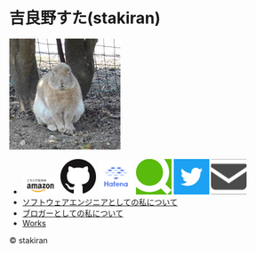 # 吉良野すた(stakiran)
![avatarhalf](avatar_half.jpg)

- <a href="https://www.amazon.co.jp/吉良野すた/e/B07JLHMBDV" target="_blank"><img src="logo/amazon.png" alt="amazon_logo" width="64" height="32"></a>
    <a href="https://github.com/stakiran" target="_blank"><img src="logo/github.png" alt="github_logo" width="64" height="64"></a>
    <a href="http://profile.hatena.ne.jp/stakiran/" target="_blank"><img src="logo/hatena.svg" alt="hatena_logo" width="64" height="64"></a>
    <a href="https://qiita.com/sta" target="_blank"><img src="logo/qiita.png" alt="qiita_logo" width="64" height="64"></a>
    <a href="https://twitter.com/stakiran2" target="_blank"><img src="logo/twitter.png" alt="twitter_logo" width="64" height="64"></a>
    <a href="contact.html" target="_blank"><img src="img/mail_icon.jpeg" alt="contact_icon" width="64" height="64"></a>
- [ソフトウェアエンジニアとしての私について](about_sta.md)
- [ブロガーとしての私について](about_suta.md)
- [Works](works.md)

© stakiran
